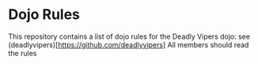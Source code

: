 Dojo Rules
==========

This repository contains a list of dojo rules for the Deadly Vipers dojo: see (deadlyvipers)[https://github.com/deadlyvipers]
All members should read the rules

